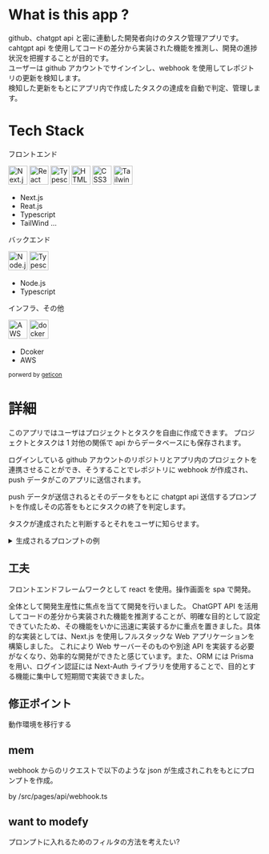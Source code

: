 # What is this app ?

github、chatgpt api と密に連動した開発者向けのタスク管理アプリです。
<br>
cahtgpt api を使用してコードの差分から実装された機能を推測し、開発の進捗状況を把握することが目的です。
<br>
ユーザーは github アカウントでサインインし、webhook を使用してレポジトリの更新を検知します。
<br>
検知した更新をもとにアプリ内で作成したタスクの達成を自動で判定、管理します。

# Tech Stack

フロントエンド

<a href="https://nextjs.org/" title="Next.js"><img src="https://github.com/get-icon/geticon/raw/master/icons/nextjs-icon.svg" alt="Next.js" width="38px" height="38px"></a>
<a href="https://reactjs.org/" title="React"><img src="https://github.com/get-icon/geticon/raw/master/icons/react.svg" alt="React" width="38px" height="38px"></a>
<a href="https://www.typescriptlang.org/" title="Typescript"><img src="https://github.com/get-icon/geticon/raw/master/icons/typescript-icon.svg" alt="Typescript" width="38px" height="38px"></a>
<a href="https://www.w3.org/TR/html5/" title="HTML5"><img src="https://github.com/get-icon/geticon/raw/master/icons/html-5.svg" alt="HTML5" width="38px" height="38px"></a>
<a href="https://www.w3.org/TR/CSS/" title="CSS3"><img src="https://github.com/get-icon/geticon/raw/master/icons/css-3.svg" alt="CSS3" width="38px" height="38px"></a>
<a href="https://tailwindcss.com/" title="Tailwind CSS"><img src="https://github.com/get-icon/geticon/raw/master/icons/tailwindcss-icon.svg" alt="Tailwind CSS" width="38px" height="38px"></a>

-   Next.js
-   Reat.js
-   Typescript
-   TailWind ...

バックエンド

<a href="https://nodejs.org/" title="Node.js"><img src="https://github.com/get-icon/geticon/raw/master/icons/nodejs-icon.svg" alt="Node.js" width="38px" height="38px"></a>
<a href="https://www.typescriptlang.org/" title="Typescript"><img src="https://github.com/get-icon/geticon/raw/master/icons/typescript-icon.svg" alt="Typescript" width="38px" height="38px"></a>

-   Node.js
-   Typescript

インフラ、その他

<a href="https://aws.amazon.com/" title="AWS"><img src="https://github.com/get-icon/geticon/raw/master/icons/aws.svg" alt="AWS" width="38px" height="38px"></a>
<a href="https://www.docker.com/" title="docker"><img src="https://github.com/get-icon/geticon/raw/master/icons/docker-icon.svg" alt="docker" width="38px" height="38px"></a>

-   Dcoker
-   AWS

<sup>porwerd by <a href="https://github.com/get-icon/geticon">geticon</a></sup>

# 詳細

このアプリではユーザはプロジェクトとタスクを自由に作成できます。
プロジェクトとタスクは 1 対他の関係で api からデータベースにも保存されます。

ログインしている github アカウントのリポジトリとアプリ内のプロジェクトを連携させることができ、そうすることでレポジトリに webhook が作成され、push データがこのアプリに送信されます。

push データが送信されるとそのデータをもとに chatgpt api 送信するプロンプトを作成しその応答をもとにタスクの終了を判定します。

タスクが達成されたと判断するとそれをユーザに知らせます。

<details>
<summary>生成されるプロンプトの例</summary>

```
Command:
Guess the completed task from the updated content of the code. Evaluate all tasks and answer with true or false.
Answer only in the following format:

[
  {"task_id" :string , "acheived" : boolean},
]

##################################

Update data:
{
  filename:"tests/hello.ts"
  commit comment:"test"
  content "{
    export {}
    console.log("hello world")
    console.log("check the result by api")
  }"
},

##################################

Unachieved task array:

tasks[
  {name : add initial data inserter ,description :"", id : clfecquua000jumy0k9n61w1j},
  {name : add fetch data from openai api ,description :"Add fetch function to create api request for openai api by axios or nextjs ", id : clfedlnmn000tumy0qst5xaj1},
  {name : hello world on test.ts ,description :"just hello world for test", id : clfj5fq1o000dum0ryn5iz53l}
]

```

</details>

## 工夫

フロントエンドフレームワークとして react を使用。操作画面を spa で開発。

全体として開発生産性に焦点を当てて開発を行いました。
ChatGPT API を活用してコードの差分から実装された機能を推測することが、明確な目的として設定できていたため、その機能をいかに迅速に実装するかに重点を置きました。具体的な実装としては、Next.js を使用しフルスタックな Web アプリケーションを構築しました。
これにより Web サーバーそのものや別途 API を実装する必要がなくなり、効率的な開発ができたと感じています。また、ORM には Prisma を用い、ログイン認証には Next-Auth ライブラリを使用することで、目的とする機能に集中して短期間で実装できました。

## 修正ポイント

動作環境を移行する

## mem

webhook からのリクエストで以下のような json が生成されこれをもとにプロンプトを作成。

by /src/pages/api/webhook.ts

## want to modefy

プロンプトに入れるためのフィルタの方法を考えたい?
